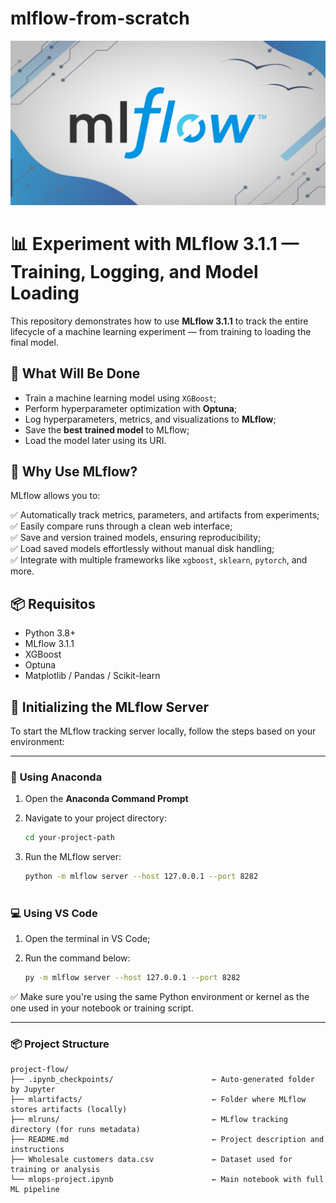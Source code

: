 # mlflow-from-scratch

<p align="center">
  <img src="https://github.com/VictorFrancheto/mlflow-from-scratch/blob/main/image.jpg">
</p>

# 📊 Experiment with MLflow 3.1.1 — Training, Logging, and Model Loading

This repository demonstrates how to use **MLflow 3.1.1** to track the entire lifecycle of a machine learning experiment — from training to loading the final model.

## 🚀 What Will Be Done

* Train a machine learning model using `XGBoost`;
* Perform hyperparameter optimization with **Optuna**;
* Log hyperparameters, metrics, and visualizations to **MLflow**;
* Save the **best trained model** to MLflow;
* Load the model later using its URI.


## 🧠 Why Use MLflow?

MLflow allows you to:

✅ Automatically track metrics, parameters, and artifacts from experiments;\
✅ Easily compare runs through a clean web interface;\
✅ Save and version trained models, ensuring reproducibility;\
✅ Load saved models effortlessly without manual disk handling;\
✅ Integrate with multiple frameworks like `xgboost`, `sklearn`, `pytorch`, and more.

## 📦 Requisitos

- Python 3.8+
- MLflow 3.1.1
- XGBoost
- Optuna
- Matplotlib / Pandas / Scikit-learn

## 🚀 Initializing the MLflow Server

To start the MLflow tracking server locally, follow the steps based on your environment:

---

### 🐍 **Using Anaconda**

1. Open the **Anaconda Command Prompt**  
2. Navigate to your project directory:

   ```bash
   cd your-project-path
   
3. Run the MLflow server:

   ```bash
   python -m mlflow server --host 127.0.0.1 --port 8282
  
### 💻 **Using VS Code**

1. Open the terminal in VS Code;
2. Run the command below:

   ```bash
   py -m mlflow server --host 127.0.0.1 --port 8282

✅ Make sure you're using the same Python environment or kernel as the one used in your notebook or training script.

---

### 📦 Project Structure

```
project-flow/
├── .ipynb_checkpoints/                      ← Auto-generated folder by Jupyter
├── mlartifacts/                             ← Folder where MLflow stores artifacts (locally)
├── mlruns/                                  ← MLflow tracking directory (for runs metadata)
├── README.md                                ← Project description and instructions
├── Wholesale customers data.csv             ← Dataset used for training or analysis
└── mlops-project.ipynb                      ← Main notebook with full ML pipeline
```




